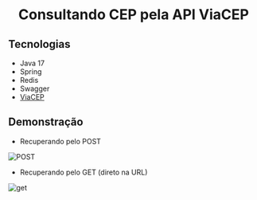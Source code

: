 <h1 align="center">
  Consultando CEP pela API ViaCEP
</h1>

## Tecnologias
 
- Java 17
- Spring
- Redis
- Swagger
- <a href="https://viacep.com.br/" target="_blank">ViaCEP</a>


## Demonstração

- Recuperando pelo POST

![POST](https://github.com/thiagosnx/viacep-redis/assets/129129239/177aa481-c2e6-4bba-85f5-e8d61cfae7c0)

- Recuperando pelo GET (direto na URL)

![get](https://github.com/thiagosnx/viacep-redis/assets/129129239/be2d487e-a46a-4305-9a4c-7ec7a694b2bd)
